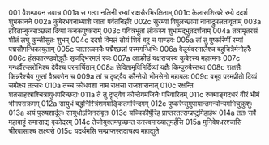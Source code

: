 001	वैशम्पायन उवाच
001a	स गत्वा नलिनीं रम्यां राक्षसैरभिरक्षिताम्
001c	कैलासशिखरे रम्ये ददर्श शुभकानने
002a	कुबेरभवनाभ्याशे जातां पर्वतनिर्झरे
002c	सुरम्यां विपुलच्छायां नानाद्रुमलतावृताम्
003a	हरिताम्बुजसञ्छन्नां दिव्यां कनकपुष्कराम्
003c	पवित्रभूतां लोकस्य शुभामद्भुतदर्शनाम्
004a	तत्रामृतरसं शीतं लघु कुन्तीसुतः शुभम्
004c	ददर्श विमलं तोयं शिवं बहु च पाण्डवः
005a	तां तु पुष्करिणीं रम्यां पद्मसौगन्धिकायुताम्
005c	जातरूपमयैः पद्मैश्छन्नां परमगन्धिभिः
006a	वैडूर्यवरनालैश्च बहुचित्रैर्मनोहरैः
006c	हंसकारण्डवोद्धूतैः सृजद्भिरमलं रजः
007a	आक्रीडं यक्षराजस्य कुबेरस्य महात्मनः
007c	गन्धर्वैरप्सरोभिश्च देवैश्च परमार्चिताम्
008a	सेवितामृषिभिर्दिव्यां यक्षैः किम्पुरुषैस्तथा
008c	राक्षसैः किन्नरैश्चैव गुप्तां वैश्रवणेन च
009a	तां च दृष्ट्वैव कौन्तेयो भीमसेनो महाबलः
009c	बभूव परमप्रीतो दिव्यं सम्प्रेक्ष्य तत्सरः
010a	तच्च क्रोधवशा नाम राक्षसा राजशासनात्
010c	रक्षन्ति शतसाहस्राश्चित्रायुधपरिच्छदाः
011a	ते तु दृष्ट्वैव कौन्तेयमजिनैः परिवारितम्
011c	रुक्माङ्गदधरं वीरं भीमं भीमपराक्रमम्
012a	सायुधं बद्धनिस्त्रिंशमशङ्कितमरिन्दमम्
012c	पुष्करेप्सुमुपायान्तमन्योन्यमभिचुक्रुशुः
013a	अयं पुरुषशार्दूलः सायुधोऽजिनसंवृतः
013c	यच्चिकीर्षुरिह प्राप्तस्तत्सम्प्रष्टुमिहार्हथ
014a	ततः सर्वे महाबाहुं समासाद्य वृकोदरम्
014c	तेजोयुक्तमपृच्छन्त कस्त्वमाख्यातुमर्हसि
015a	मुनिवेषधरश्चासि चीरवासाश्च लक्ष्यसे
015c	यदर्थमसि सम्प्राप्तस्तदाचक्ष्व महाद्युते
